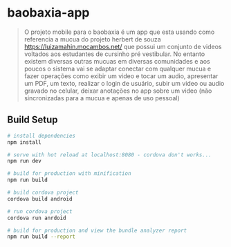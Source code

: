 # baobaxia-app

> O projeto mobile para o baobaxia é um app que esta usando como referencia a mucua do projeto herbert de souza https://luizamahin.mocambos.net/ que possui um conjunto de videos voltados aos estudantes de cursinho pré vestibular. No entanto existem diversas outras mucuas em diversas comunidades e aos poucos o sistema vai se adaptar conectar com qualquer mucua e fazer operações como exibir um video e tocar um audio, apresentar um PDF, um texto, realizar o login de usuário, subir um video ou audio gravado no celular, deixar anotações no app sobre um video (não sincronizadas para a mucua e apenas de uso pessoal)

## Build Setup

``` bash
# install dependencies
npm install

# serve with hot reload at localhost:8080 - cordova don't works...
npm run dev

# build for production with minification
npm run build

# build cordova project
cordova build android

# run cordova project
cordova run anrdoid

# build for production and view the bundle analyzer report
npm run build --report
```
